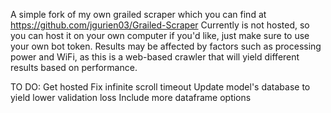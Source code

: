 A simple fork of my own grailed scraper which you can find at https://github.com/jgurien03/Grailed-Scraper
Currently is not hosted, so you can host it on your own computer if you'd like, just make sure to use your own bot token.
Results may be affected by factors such as processing power and WiFi, as this is a web-based crawler that will yield different results based on performance.

TO DO:
  Get hosted
  Fix infinite scroll timeout
  Update model's database to yield lower validation loss
  Include more dataframe options
